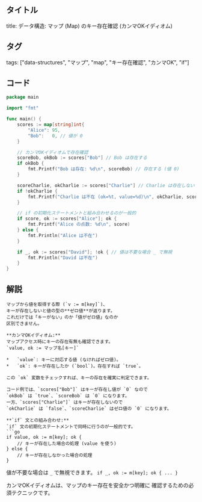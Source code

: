 ## タイトル
title: データ構造: マップ (Map) のキー存在確認 (カンマOKイディオム)

## タグ
tags: ["data-structures", "マップ", "map", "キー存在確認", "カンマOK", "if"]

## コード
```go
package main

import "fmt"

func main() {
	scores := map[string]int{
		"Alice": 95,
		"Bob":   0, // 値が 0
	}

	// カンマOKイディオムで存在確認
	scoreBob, okBob := scores["Bob"] // Bob は存在する
	if okBob {
		fmt.Printf("Bob は存在: %d\n", scoreBob) // 存在する (値 0)
	}

	scoreCharlie, okCharlie := scores["Charlie"] // Charlie は存在しない
	if !okCharlie {
		fmt.Printf("Charlie は不在 (ok=%t, value=%d)\n", okCharlie, scoreCharlie) // ok=false, value=0
	}

	// if の初期化ステートメントと組み合わせるのが一般的
	if score, ok := scores["Alice"]; ok {
		fmt.Printf("Alice の点数: %d\n", score)
	} else {
		fmt.Println("Alice は不在")
	}

	if _, ok := scores["David"]; !ok { // 値は不要な場合 _ で無視
		fmt.Println("David は不在")
	}
}

```

## 解説
```text
マップから値を取得する際 (`v := m[key]`)、
キーが存在しないと値の型の**ゼロ値**が返ります。
これだけでは「キーがない」のか「値がゼロ値」なのか
区別できません。

**カンマOKイディオム:**
マップアクセス時にキーの存在有無も確認できます。
`value, ok := マップ名[キー]`

*   `value`: キーに対応する値 (なければゼロ値)。
*   `ok`: キーが存在したか (`bool`)。存在すれば `true`。

この `ok` 変数をチェックすれば、キーの存在を確実に判定できます。

コード例では、`scores["Bob"]` はキーが存在し値が `0` なので
`okBob` は `true`、`scoreBob` は `0` になります。
一方、`scores["Charlie"]` はキーが存在しないので
`okCharlie` は `false`、`scoreCharlie` はゼロ値の `0` になります。

**`if` 文との組み合わせ:**
`if` 文の初期化ステートメントで同時に行うのが一般的です。
```go
if value, ok := m[key]; ok {
    // キーが存在した場合の処理 (value を使う)
} else {
    // キーが存在しなかった場合の処理
}
```
値が不要な場合は `_` で無視できます。
`if _, ok := m[key]; ok { ... }`

カンマOKイディオムは、マップのキー存在を安全かつ明確に
確認するための必須テクニックです。
